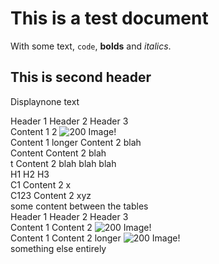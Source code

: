 # This is a test document

With some text, `code`, **bolds** and _italics_.

## This is second header

Displaynone text

Header 1 Header 2 Header 3  
Content 1 2 ![200](http://lorempixel.com/200/200) Image!  
Content 1 longer Content 2 blah  
Content  Content 2 blah  
t  Content 2 blah blah blah  
H1 H2 H3  
C1 Content 2 x  
C123 Content 2 xyz  
some content between the tables  
Header 1 Header 2 Header 3  
Content 1 Content 2 ![200](http://lorempixel.com/200/200) Image!  
Content 1 Content 2 longer ![200](http://lorempixel.com/200/200) Image!  
something else entirely

